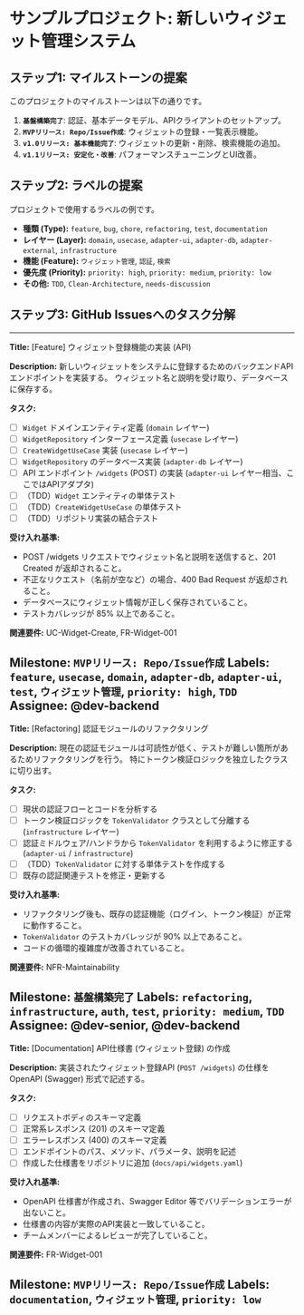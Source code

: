# サンプルプロジェクト: 新しいウィジェット管理システム

## ステップ1: マイルストーンの提案

このプロジェクトのマイルストーンは以下の通りです。

1.  **`基盤構築完了`**: 認証、基本データモデル、APIクライアントのセットアップ。
2.  **`MVPリリース: Repo/Issue作成`**: ウィジェットの登録・一覧表示機能。
3.  **`v1.0リリース: 基本機能完了`**: ウィジェットの更新・削除、検索機能の追加。
4.  **`v1.1リリース: 安定化・改善`**: パフォーマンスチューニングとUI改善。

## ステップ2: ラベルの提案

プロジェクトで使用するラベルの例です。

- **種類 (Type):** `feature`, `bug`, `chore`, `refactoring`, `test`, `documentation`
- **レイヤー (Layer):** `domain`, `usecase`, `adapter-ui`, `adapter-db`, `adapter-external`, `infrastructure`
- **機能 (Feature):** `ウィジェット管理`, `認証`, `検索`
- **優先度 (Priority):** `priority: high`, `priority: medium`, `priority: low`
- **その他:** `TDD`, `Clean-Architecture`, `needs-discussion`

## ステップ3: GitHub Issuesへのタスク分解

---
**Title:** [Feature] ウィジェット登録機能の実装 (API)

**Description:**
新しいウィジェットをシステムに登録するためのバックエンドAPIエンドポイントを実装する。
ウィジェット名と説明を受け取り、データベースに保存する。

**タスク:**
- [ ] `Widget` ドメインエンティティ定義 (`domain` レイヤー)
- [ ] `WidgetRepository` インターフェース定義 (`usecase` レイヤー)
- [ ] `CreateWidgetUseCase` 実装 (`usecase` レイヤー)
- [ ] `WidgetRepository` のデータベース実装 (`adapter-db` レイヤー)
- [ ] API エンドポイント `/widgets` (POST) の実装 (`adapter-ui` レイヤー相当、ここではAPIアダプタ)
- [ ] （TDD）`Widget` エンティティの単体テスト
- [ ] （TDD）`CreateWidgetUseCase` の単体テスト
- [ ] （TDD）リポジトリ実装の結合テスト

**受け入れ基準:**
- POST /widgets リクエストでウィジェット名と説明を送信すると、201 Created が返却されること。
- 不正なリクエスト（名前が空など）の場合、400 Bad Request が返却されること。
- データベースにウィジェット情報が正しく保存されていること。
- テストカバレッジが 85% 以上であること。

**関連要件:** UC-Widget-Create, FR-Widget-001

**Milestone:** `MVPリリース: Repo/Issue作成`
**Labels:** `feature`, `usecase`, `domain`, `adapter-db`, `adapter-ui`, `test`, `ウィジェット管理`, `priority: high`, `TDD`
**Assignee:** @dev-backend
---
**Title:** [Refactoring] 認証モジュールのリファクタリング

**Description:**
現在の認証モジュールは可読性が低く、テストが難しい箇所があるためリファクタリングを行う。
特にトークン検証ロジックを独立したクラスに切り出す。

**タスク:**
- [ ] 現状の認証フローとコードを分析する
- [ ] トークン検証ロジックを `TokenValidator` クラスとして分離する (`infrastructure` レイヤー)
- [ ] 認証ミドルウェア/ハンドラから `TokenValidator` を利用するように修正する (`adapter-ui` / `infrastructure`)
- [ ] （TDD）`TokenValidator` に対する単体テストを作成する
- [ ] 既存の認証関連テストを修正・更新する

**受け入れ基準:**
- リファクタリング後も、既存の認証機能（ログイン、トークン検証）が正常に動作すること。
- `TokenValidator` のテストカバレッジが 90% 以上であること。
- コードの循環的複雑度が改善されていること。

**関連要件:** NFR-Maintainability

**Milestone:** `基盤構築完了`
**Labels:** `refactoring`, `infrastructure`, `auth`, `test`, `priority: medium`, `TDD`
**Assignee:** @dev-senior, @dev-backend
---
**Title:** [Documentation] API仕様書 (ウィジェット登録) の作成

**Description:**
実装されたウィジェット登録API (`POST /widgets`) の仕様を OpenAPI (Swagger) 形式で記述する。

**タスク:**
- [ ] リクエストボディのスキーマ定義
- [ ] 正常系レスポンス (201) のスキーマ定義
- [ ] エラーレスポンス (400) のスキーマ定義
- [ ] エンドポイントのパス、メソッド、パラメータ、説明を記述
- [ ] 作成した仕様書をリポジトリに追加 (`docs/api/widgets.yaml`)

**受け入れ基準:**
- OpenAPI 仕様書が作成され、Swagger Editor 等でバリデーションエラーが出ないこと。
- 仕様書の内容が実際のAPI実装と一致していること。
- チームメンバーによるレビューが完了していること。

**関連要件:** FR-Widget-001

**Milestone:** `MVPリリース: Repo/Issue作成`
**Labels:** `documentation`, `ウィジェット管理`, `priority: low`
---